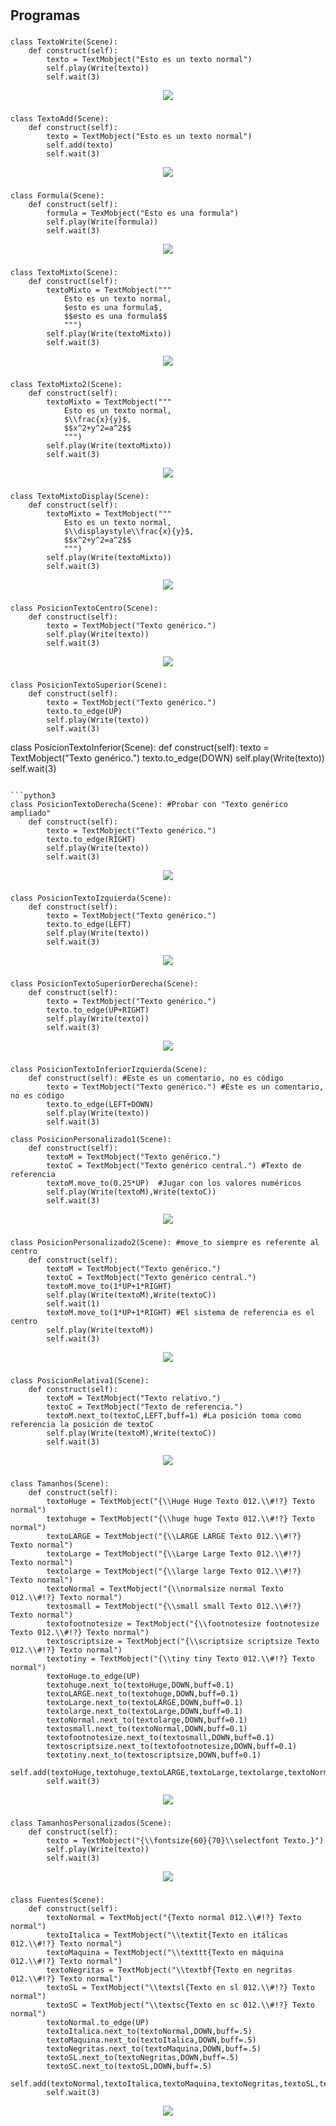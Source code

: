 # 
## Programas

### 
```python3
class TextoWrite(Scene): 
    def construct(self): 
        texto = TextMobject("Esto es un texto normal")
        self.play(Write(texto))
        self.wait(3)
```
<p align="center"><img src ="/Español/1_formato_textos/gifs/TextoWrite.gif" /></p>

### 
```python3
class TextoAdd(Scene): 
    def construct(self): 
        texto = TextMobject("Esto es un texto normal")
        self.add(texto)
        self.wait(3)
```
<p align="center"><img src ="/.gif" /></p>

### 
```python3
class Formula(Scene): 
    def construct(self): 
        formula = TexMobject("Esto es una formula")
        self.play(Write(formula))
        self.wait(3)
```
<p align="center"><img src ="/.gif" /></p>

### 
```python3
class TextoMixto(Scene): 
    def construct(self): 
        textoMixto = TextMobject("""
        	Esto es un texto normal,
        	$esto es una formula$,
        	$$esto es una formula$$
        	""")
        self.play(Write(textoMixto))
        self.wait(3)
```
<p align="center"><img src ="/.gif" /></p>

### 
```python3
class TextoMixto2(Scene): 
    def construct(self): 
        textoMixto = TextMobject("""
        	Esto es un texto normal,
        	$\\frac{x}{y}$,
        	$$x^2+y^2=a^2$$
        	""")
        self.play(Write(textoMixto))
        self.wait(3)
```
<p align="center"><img src ="/.gif" /></p>

### 
```python3
class TextoMixtoDisplay(Scene): 
    def construct(self): 
        textoMixto = TextMobject("""
        	Esto es un texto normal,
        	$\\displaystyle\\frac{x}{y}$,
        	$$x^2+y^2=a^2$$
        	""")
        self.play(Write(textoMixto))
        self.wait(3)
```
<p align="center"><img src ="/.gif" /></p>

### 
```python3
class PosicionTextoCentro(Scene):
    def construct(self):
        texto = TextMobject("Texto genérico.")
        self.play(Write(texto))
        self.wait(3)
```
<p align="center"><img src ="/.gif" /></p>

### 
```python3
class PosicionTextoSuperior(Scene):
    def construct(self):
        texto = TextMobject("Texto genérico.")
        texto.to_edge(UP)
        self.play(Write(texto))
        self.wait(3)
```

class PosicionTextoInferior(Scene):
    def construct(self):
        texto = TextMobject("Texto genérico.")
        texto.to_edge(DOWN)
        self.play(Write(texto))
        self.wait(3)
```

```python3
class PosicionTextoDerecha(Scene): #Probar con "Texto genérico ampliado"
    def construct(self):
        texto = TextMobject("Texto genérico.")
        texto.to_edge(RIGHT)
        self.play(Write(texto))
        self.wait(3)
```
<p align="center"><img src ="/.gif" /></p>

### 
```python3
class PosicionTextoIzquierda(Scene):
    def construct(self):
        texto = TextMobject("Texto genérico.")
        texto.to_edge(LEFT)
        self.play(Write(texto))
        self.wait(3)
```
<p align="center"><img src ="/.gif" /></p>

### 
```python3
class PosicionTextoSuperiorDerecha(Scene):
    def construct(self):
        texto = TextMobject("Texto genérico.")
        texto.to_edge(UP+RIGHT)
        self.play(Write(texto))
        self.wait(3)
```
<p align="center"><img src ="/.gif" /></p>

### 
```python3
class PosicionTextoInferiorIzquierda(Scene): 
    def construct(self): #Este es un comentario, no es código
        texto = TextMobject("Texto genérico.") #Este es un comentario, no es código
        texto.to_edge(LEFT+DOWN)
        self.play(Write(texto))
        self.wait(3)
```

```python3
class PosicionPersonalizado1(Scene):
    def construct(self):
        textoM = TextMobject("Texto genérico.")
        textoC = TextMobject("Texto genérico central.") #Texto de referencia
        textoM.move_to(0.25*UP)  #Jugar con los valores numéricos
        self.play(Write(textoM),Write(textoC))
        self.wait(3)
```
<p align="center"><img src ="/.gif" /></p>

### 
```python3
class PosicionPersonalizado2(Scene): #move_to siempre es referente al centro
    def construct(self):
        textoM = TextMobject("Texto genérico.")
        textoC = TextMobject("Texto genérico central.")
        textoM.move_to(1*UP+1*RIGHT)
        self.play(Write(textoM),Write(textoC))
        self.wait(1)
        textoM.move_to(1*UP+1*RIGHT) #El sistema de referencia es el centro
        self.play(Write(textoM))
        self.wait(3)
```
<p align="center"><img src ="/.gif" /></p>

### 
```python3
class PosicionRelativa1(Scene):
    def construct(self):
        textoM = TextMobject("Texto relativo.")
        textoC = TextMobject("Texto de referencia.")
        textoM.next_to(textoC,LEFT,buff=1) #La posición toma como referencia la posición de textoC
        self.play(Write(textoM),Write(textoC))
        self.wait(3)
```
<p align="center"><img src ="/.gif" /></p>

### 
```python3
class Tamanhos(Scene):
	def construct(self):
		textoHuge = TextMobject("{\\Huge Huge Texto 012.\\#!?} Texto normal")
		textohuge = TextMobject("{\\huge huge Texto 012.\\#!?} Texto normal")
		textoLARGE = TextMobject("{\\LARGE LARGE Texto 012.\\#!?} Texto normal")
		textoLarge = TextMobject("{\\Large Large Texto 012.\\#!?} Texto normal")
		textolarge = TextMobject("{\\large large Texto 012.\\#!?} Texto normal")
		textoNormal = TextMobject("{\\normalsize normal Texto 012.\\#!?} Texto normal")
		textosmall = TextMobject("{\\small small Texto 012.\\#!?} Texto normal")
		textofootnotesize = TextMobject("{\\footnotesize footnotesize Texto 012.\\#!?} Texto normal")
		textoscriptsize = TextMobject("{\\scriptsize scriptsize Texto 012.\\#!?} Texto normal")
		textotiny = TextMobject("{\\tiny tiny Texto 012.\\#!?} Texto normal")
		textoHuge.to_edge(UP)
		textohuge.next_to(textoHuge,DOWN,buff=0.1)
		textoLARGE.next_to(textohuge,DOWN,buff=0.1)
		textoLarge.next_to(textoLARGE,DOWN,buff=0.1)
		textolarge.next_to(textoLarge,DOWN,buff=0.1)
		textoNormal.next_to(textolarge,DOWN,buff=0.1)
		textosmall.next_to(textoNormal,DOWN,buff=0.1)
		textofootnotesize.next_to(textosmall,DOWN,buff=0.1)
		textoscriptsize.next_to(textofootnotesize,DOWN,buff=0.1)
		textotiny.next_to(textoscriptsize,DOWN,buff=0.1)
		self.add(textoHuge,textohuge,textoLARGE,textoLarge,textolarge,textoNormal,textosmall,textofootnotesize,textoscriptsize,textotiny)
		self.wait(3)
```
<p align="center"><img src ="/.gif" /></p>

### 
```python3
class TamanhosPersonalizados(Scene):
	def construct(self):
		texto = TextMobject("{\\fontsize{60}{70}\\selectfont Texto.}")
		self.play(Write(texto))
		self.wait(3)
```
<p align="center"><img src ="/.gif" /></p>

### 
```python3
class Fuentes(Scene):
	def construct(self):
		textoNormal = TextMobject("{Texto normal 012.\\#!?} Texto normal")
		textoItalica = TextMobject("\\textit{Texto en itálicas 012.\\#!?} Texto normal")
		textoMaquina = TextMobject("\\texttt{Texto en máquina 012.\\#!?} Texto normal")
		textoNegritas = TextMobject("\\textbf{Texto en negritas 012.\\#!?} Texto normal")
		textoSL = TextMobject("\\textsl{Texto en sl 012.\\#!?} Texto normal")
		textoSC = TextMobject("\\textsc{Texto en sc 012.\\#!?} Texto normal")
		textoNormal.to_edge(UP)
		textoItalica.next_to(textoNormal,DOWN,buff=.5)
		textoMaquina.next_to(textoItalica,DOWN,buff=.5)
		textoNegritas.next_to(textoMaquina,DOWN,buff=.5)
		textoSL.next_to(textoNegritas,DOWN,buff=.5)
		textoSC.next_to(textoSL,DOWN,buff=.5)
		self.add(textoNormal,textoItalica,textoMaquina,textoNegritas,textoSL,textoSC)
		self.wait(3)
```
<p align="center"><img src ="/.gif" /></p>
